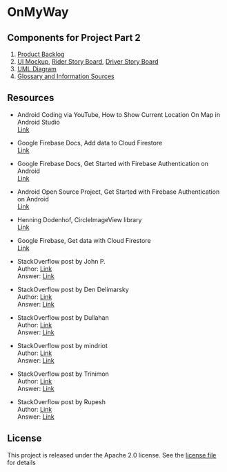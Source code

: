 # OnMyWay


## Components for Project Part 2
1. [Product Backlog](ProjectPart2/Product_Backlog.pdf)
2. [UI Mockup](ProjectPart2/UI_mockup.pdf), [Rider Story Board](ProjectPart2/rider_storyboard.pdf), [Driver Story Board](ProjectPart2/driver_storyboard.pdf)
3. [UML Diagram](ProjectPart2/UML_Diagram.pdf)
4. [Glossary and Information Sources](../../wiki)


## Resources
- Android Coding via YouTube, How to Show Current Location On Map in Android Studio\
[Link](https://www.youtube.com/watch?v=boyyLhXAZAQ&t=22s)

- Google Firebase Docs, Add data to Cloud Firestore\
[Link](https://firebase.google.com/docs/firestore/manage-data/add-data)

- Google Firebase Docs, Get Started with Firebase Authentication on Android\
[Link](https://firebase.google.com/docs/auth/android/start)

- Android Open Source Project, Get Started with Firebase Authentication on Android\
[Link](https://firebase.google.com/docs/auth/android/start?authuser=1)

- Henning Dodenhof, CircleImageView library\
[Link](https://github.com/hdodenhof/CircleImageView)

- Google Firebase, Get data with Cloud Firestore\
[Link](https://firebase.google.com/docs/firestore/query-data/get-data)

- StackOverflow post by John P.\
Author: [Link](https://stackoverflow.com/users/1309401/john-p)\
Answer: [Link](https://stackoverflow.com/questions/2538787/how-to-display-an-output-of-float-data-with-2-decimal-places-in-java)

- StackOverflow post by Den Delimarsky\
Author: [Link](https://stackoverflow.com/users/303696/den-delimarsky)\
Answer: [Link](https://stackoverflow.com/questions/4846484/md5-hashing-in-android)

- StackOverflow post by Dullahan\
Author: [Link](https://stackoverflow.com/users/2509341/dullahan)\
Answer: [Link](https://stackoverflow.com/questions/17237287/how-can-i-wait-for-10-second-without-locking-application-ui-in-android)

- StackOverflow post by mindriot\
Author: [Link](https://stackoverflow.com/users/1011746/mindriot)\
Answer: [Link](https://stackoverflow.com/questions/1819142/how-should-i-validate-an-e-mail-address)

- StackOverflow post by Trinimon\
Author: [Link](https://stackoverflow.com/users/2092587/trinimon)\
Answer: [Link](https://stackoverflow.com/questions/15647327/phone-number-formatting-an-edittext-in-android)

- StackOverflow post by Rupesh\
Author: [Link](https://stackoverflow.com/users/787438/rupesh)\
Answer: [Link](https://stackoverflow.com/questions/994840/how-to-create-our-own-listener-interface-in-android)


## License
This project is released under the Apache 2.0 license. See the [license file](LICENSE.md) for details
